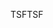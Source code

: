 <span data-ttu-id="986a7-101">TSF</span><span class="sxs-lookup"><span data-stu-id="986a7-101">TSF</span></span>